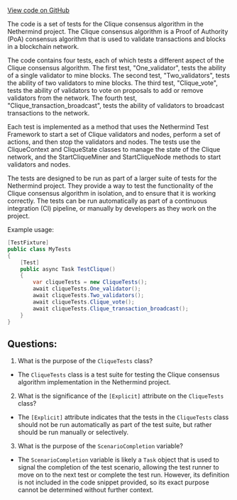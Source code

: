 [View code on GitHub](https://github.com/NethermindEth/nethermind/src/Nethermind/Nethermind.Overseer.Test/CliqueTests.cs)

The code is a set of tests for the Clique consensus algorithm in the Nethermind project. The Clique consensus algorithm is a Proof of Authority (PoA) consensus algorithm that is used to validate transactions and blocks in a blockchain network. 

The code contains four tests, each of which tests a different aspect of the Clique consensus algorithm. The first test, "One_validator", tests the ability of a single validator to mine blocks. The second test, "Two_validators", tests the ability of two validators to mine blocks. The third test, "Clique_vote", tests the ability of validators to vote on proposals to add or remove validators from the network. The fourth test, "Clique_transaction_broadcast", tests the ability of validators to broadcast transactions to the network.

Each test is implemented as a method that uses the Nethermind Test Framework to start a set of Clique validators and nodes, perform a set of actions, and then stop the validators and nodes. The tests use the CliqueContext and CliqueState classes to manage the state of the Clique network, and the StartCliqueMiner and StartCliqueNode methods to start validators and nodes.

The tests are designed to be run as part of a larger suite of tests for the Nethermind project. They provide a way to test the functionality of the Clique consensus algorithm in isolation, and to ensure that it is working correctly. The tests can be run automatically as part of a continuous integration (CI) pipeline, or manually by developers as they work on the project. 

Example usage:

```csharp
[TestFixture]
public class MyTests
{
    [Test]
    public async Task TestClique()
    {
        var cliqueTests = new CliqueTests();
        await cliqueTests.One_validator();
        await cliqueTests.Two_validators();
        await cliqueTests.Clique_vote();
        await cliqueTests.Clique_transaction_broadcast();
    }
}
```
## Questions: 
 1. What is the purpose of the `CliqueTests` class?
- The `CliqueTests` class is a test suite for testing the Clique consensus algorithm implementation in the Nethermind project.

2. What is the significance of the `[Explicit]` attribute on the `CliqueTests` class?
- The `[Explicit]` attribute indicates that the tests in the `CliqueTests` class should not be run automatically as part of the test suite, but rather should be run manually or selectively.

3. What is the purpose of the `ScenarioCompletion` variable?
- The `ScenarioCompletion` variable is likely a `Task` object that is used to signal the completion of the test scenario, allowing the test runner to move on to the next test or complete the test run. However, its definition is not included in the code snippet provided, so its exact purpose cannot be determined without further context.
